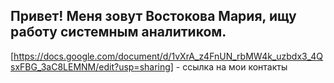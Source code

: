 ## Привет! Меня зовут Востокова Мария, ищу работу системным аналитиком.
[https://docs.google.com/document/d/1vXrA_z4FnUN_rbMW4k_uzbdx3_4QsxFBG_3aC8LEMNM/edit?usp=sharing] - ссылка на мои контакты